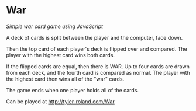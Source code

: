 # War
*Simple war card game using JavaScript*

A deck of cards is split between the player and the computer, face down.

Then the top card of each player's deck is flipped over and compared.
The player with the highest card wins both cards.

If the flipped cards are equal, then there is WAR. 
Up to four cards are drawn from each deck, and the fourth card is compared as normal.
The player with the highest card then wins all of the "war" cards.

The game ends when one player holds all of the cards.

Can be played at http://tyler-roland.com/War
